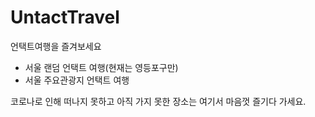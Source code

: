 # UntactTravel
언택트여행을 즐겨보세요

- 서울 랜덤 언택트 여행(현재는 영등포구만)
- 서울 주요관광지 언택트 여행

코로나로 인해 떠나지 못하고 아직 가지 못한 장소는 여기서 마음껏 즐기다 가세요.
